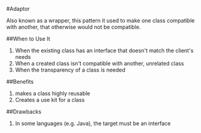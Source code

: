 #Adaptor

Also known as a wrapper, this pattern it used to make one class compatible with another, that otherwise would not
be compatible.

##When to Use It

1. When the existing class has an interface that doesn't match the client's needs
2. When a created class isn't compatible with another, unrelated class
3. When the transparency of a class is needed

##Benefits

1. makes a class highly reusable
2. Creates a use kit for a class

##Drawbacks

1. In some languages (e.g. Java), the target must be an interface
